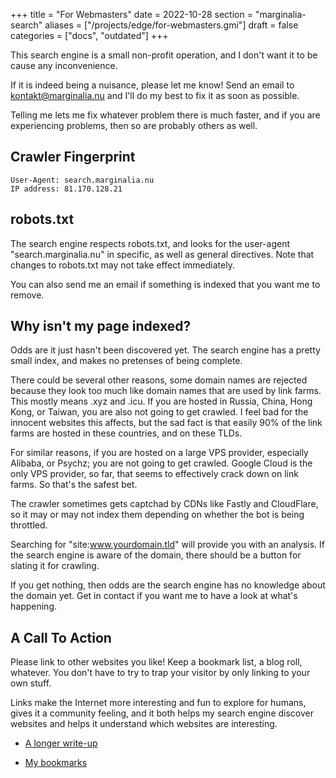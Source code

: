 +++
title = "For Webmasters"
date = 2022-10-28
section = "marginalia-search"
aliases = ["/projects/edge/for-webmasters.gmi"]
draft = false
categories = ["docs", "outdated"]
+++


This search engine is a small non-profit operation, and I don't want it to be cause any inconvenience. 

If it is indeed being a nuisance, please let me know! Send an email to <kontakt@marginalia.nu> and I'll do my best to fix it as soon as possible. 

Telling me lets me fix whatever problem there is much faster, and if you are experiencing problems, then so are probably others as well. 

## Crawler Fingerprint

```
User-Agent: search.marginalia.nu
IP address: 81.170.128.21
```
## robots.txt

The search engine respects robots.txt, and looks for the user-agent "search.marginalia.nu" in specific, as well as general directives. Note that changes to robots.txt may not take effect immediately. 

You can also send me an email if something is indexed that you want me to remove. 

## Why isn't my page indexed?

Odds are it just hasn't been discovered yet. The search engine has a pretty small index, and makes no pretenses of being complete.

There could be several other reasons, some domain names are rejected because they look too much like domain names that are used by link farms. This mostly means .xyz and .icu. If you are hosted in Russia, China, Hong Kong, or Taiwan, you are also not going to get crawled. I feel bad for the innocent websites this affects, but the sad fact is that easily 90% of the link farms are hosted in these countries, and on these TLDs.

For similar reasons, if you are hosted on a large VPS provider, especially Alibaba, or Psychz; you are not going to get crawled. Google Cloud is the only VPS provider, so far, that seems to effectively crack down on link farms. So that's the safest bet.

The crawler sometimes gets captchad by CDNs like Fastly and CloudFlare, so it may or may not index them depending on whether the bot is being throttled.

Searching for "site:www.yourdomain.tld" will provide you with an analysis. If the search engine is aware of the domain, there should be a button for slating it for crawling.  

If you get nothing, then odds are the search engine has no knowledge about the domain yet. Get in contact if you want me to have a look at what's happening.

## A Call To Action

Please link to other websites you like! Keep a bookmark list, a blog roll, whatever. You don't have to try to trap your visitor by only linking to your own stuff. 

Links make the Internet more interesting and fun to explore for humans, gives it a community feeling, and it both helps my search engine discover websites and helps it understand which websites are interesting. 

* [A longer write-up](/log/19-website-discoverability-crisis.gmi)

* [My bookmarks](/links/bookmarks.gmi)